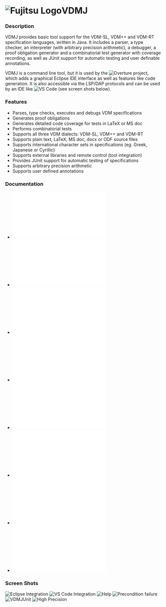 
# ![Fujitsu Logo](/screenshots/fujitsu.png?raw=true "Fujitsu Logo")VDMJ
### Description

VDMJ provides basic tool support for the VDM-SL, VDM++ and VDM-RT specification languages, written in Java. It includes a parser, a type checker, an interpreter (with arbitrary precision arithmetic), a debugger, a proof obligation generator and a combinatorial test generator with coverage recording, as well as JUnit support for automatic testing and user definable annotations.

VDMJ is a command line tool, but it is used by the ![Overture](https://github.com/overturetool/overture) project, which adds a graphical Eclipse IDE interface as well as features like code generation. It is also accessible via the LSP/DAP protocols and can be used by an IDE like ![VS Code](https://code.visualstudio.com/) (see screen shots below).

### Features

* Parses, type checks, executes and debugs VDM specifications
* Generates proof obligations
* Generates detailed code coverage for tests in LaTeX or MS doc
* Performs combinatorial tests
* Supports all three VDM dialects: VDM-SL, VDM++ and VDM-RT
* Supports plain text, LaTeX, MS doc, docx or ODF source files
* Supports international character sets in specifications (eg. Greek, Japanese or Cyrillic)
* Supports external libraries and remote control (tool integration)
* Provides JUnit support for automatic testing of specifications
* Supports arbitrary precision arithmetic
* Supports user defined annotations

### Documentation
* ![User Guide](/vdmj/documentation/UserGuide.pdf "User Guide")
* ![One Page Guide](/vdmj/documentation/OnePageGuide.pdf "One Page Guide")
* ![High Precision Guide](/vdmj/documentation/HighPrecisionGuide.pdf "High Precision Guide")
* ![VDMJUnit Guide](/vdmj/documentation/VDMJUnit.pdf "VDMJUnit Guide")
* ![Annotation Guide](/annotations/documentation/AnnotationGuide.pdf "Annotation Guide")
* ![Library Guide](/vdmj/documentation/LibraryGuide.pdf "Library Guide")
* ![External Format Guide](/vdmj/documentation/ExternalFormatGuide.pdf "External Format Guide")
* ![Plugin Writer's Guide](/lsp/documentation/PluginWritersGuide.pdf "Plugin Writer's Guide")

### Screen Shots
![Eclipse Integration](/screenshots/eclipse.jpg?raw=true "Eclipse Integration")
![VS Code Integration](/screenshots/vscode.png?raw=true "VS Code Integration")
![Help](/screenshots/help.jpg?raw=true "Help")
![Precondition failure](/screenshots/precondition.jpg?raw=true "Precondition failure")
![VDMJUnit](/screenshots/VDMJUnit.png?raw=true "VDMJUnit")
![High Precision](/screenshots/Precision.png?raw=true "High Precision")
